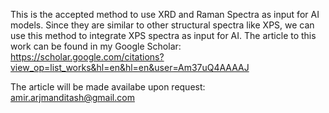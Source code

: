 This is the accepted method to use XRD and Raman Spectra as input for AI models. Since they are similar to other structural spectra like XPS, we can use this method to integrate XPS spectra as input for AI.
The article to this work can be found in my Google Scholar:
https://scholar.google.com/citations?view_op=list_works&hl=en&hl=en&user=Am37uQ4AAAAJ

The article will be made availabe upon request:
amir.arjmanditash@gmail.com
